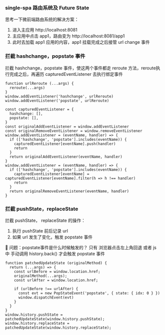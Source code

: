 ### single-spa 路由系统及 Future State
思考一下微前端路由系统的解决方案：
1. 进入主应用 http://localhost:8081
2. 主应用中点击 app1，路由变为 http://localhost:8081/app1
3. 此时去加载 app1 应用的内容，app1 挂载完成之后接管 url change 事件

### 拦截 hashchange，popstate 事件
拦截 hashchange，popstate 事件，使这两个事件都走 reroute 方法，reroute执行完成之后，再遍历 capturedEventListener 去执行绑定事件
```
function urlReroute (...args) {
  reroute(...args)
}
window.addEventListener('hashchange', urlReroute)
window.addEventListener('popstate', urlReroute)

const capturedEventListener = {
  hashchange: [],
  popstate: [],
}
const originalAddEventListener = window.addEventListener
const originalRemoveEventListener = window.removeEventListener
window.addEventListener = (eventName, handler) => {
  if (['hashchange', 'popstate'].includes(eventName)) {
    capturedEventListener[eventName].push(handler)
    return
  }
  return originalAddEventListener(eventName, handler)
}
window.addEventListener = (eventName, handler) => {
  if (['hashchange', 'popstate'].includes(eventName)) {
    capturedEventListener[eventName] = capturedEventListener[eventName].filter(h => h !== handler)
    return
  }
  return originalRemoveEventListener(eventName, handler)
}
```

### 拦截 pushState，replaceState
拦截 pushState， replaceState 的操作：
1. 执行 pushState 前后记录 url
2. 如果 url 发生了变化，触发 popstate 事件

🤔️ 问题：popstate事件是什么时候触发的？
只有 浏览器点击左上角回退 或者 js 中 手动调用 history.back() 才会触发 popstate 事件

```
function patchedUpdateState (originalMethod) {
  return (...args) => {
    const urlBefore = window.location.href;
    originalMethod(...args);
    const urlAfter = window.location.href;
    
    if (urlBefore !== urlAfter) {
      const evt = new PopStateEvent('popstate', { state: { idx: 0 } })
      window.dispatchEvent(evt)
    }
  }
}
window.history.pushState = patchedUpdateState(window.history.pushState);
window.history.replaceState = patchedUpdateState(window.history.replaceState);
```
